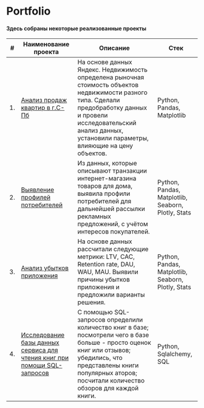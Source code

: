 # Portfolio
#### Здесь собраны некоторые реализованные проекты
| #    | Наименование проекта               | Описание                                                                                               | Стек |
| ---- | ---------------------------------- | ------------------------------------------------------------------------------------------------------ | ---- | 
| 1.   | [Анализ продаж квартир в г.С-Пб](https://github.com/NadezhdaLisitsa/Portfolio/tree/main/Real_Estate) | На основе данных Яндекс. Недвижимость определена рыночная стоимость объектов недвижимости разного типа.  Сделали предобработку данных и провели исследовательский анализ данных, установили параметры, влияющие на цену объектов. | Python, Pandas, Matplotlib |
| 2.   | [Выявление профилей потребителей]() | Из данных, которые описывают транзакции интернет-магазина товаров для дома, выявила профили потребителей для дальнейшей рассылки рекламных предложений, с учётом интересов покупателей. | Python, Pandas, Matplotlib, Seaborn, Plotly, Stats |
| 3.   | [Анализ убытков приложения]() | На основе данных рассчитали следующие метрики: LTV, CAC, Retention rate, DAU, WAU, MAU. Выявили причины убытков приложения и предложили варианты решения. |  Python, Pandas, Matplotlib, Seaborn, Plotly, Stats |
| 4.   | [Исследование базы данных сервиса для чтения книг при помощи SQL-запросов](https://github.com/NadezhdaLisitsa/Portfolio/tree/main/SQL) |  C помощью SQL-запросов определили количество книг в базе; посмотрели чего в базе больше - просто оценок книг или отзывов; убедились, что представлены книги популярных аторов; посчитали количество обзоров для каждой книги. | Python, Sqlalchemy, SQL |
